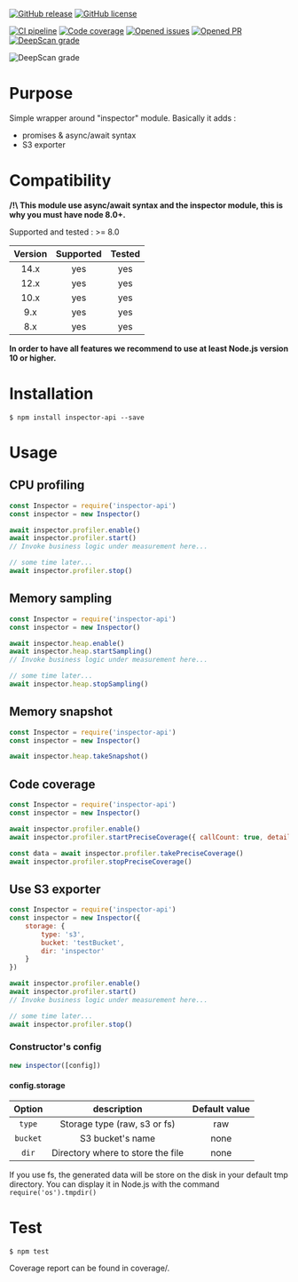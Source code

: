 [![GitHub release](https://badge.fury.io/js/inspector-api.svg)](https://github.com/wallet77/v8-inspector-api/releases/)
[![GitHub license](https://img.shields.io/github/license/wallet77/v8-inspector-api)](https://github.com/wallet77/v8-inspector-api/blob/master/LICENSE)

[![CI pipeline](https://github.com/wallet77/v8-inspector-api/workflows/Node.js%20CI/badge.svg)](https://github.com/wallet77/v8-inspector-api/actions?query=workflow%3A%22Node.js+CI%22)
[![Code coverage](https://codecov.io/gh/wallet77/v8-inspector-api/branch/main/graph/badge.svg)](https://codecov.io/gh/wallet77/v8-inspector-api)
[![Opened issues](https://img.shields.io/github/issues-raw/wallet77/v8-inspector-api)](https://github.com/wallet77/v8-inspector-api/issues)
[![Opened PR](https://img.shields.io/github/issues-pr-raw/wallet77/v8-inspector-api)](https://github.com/wallet77/v8-inspector-api/pulls)
[![DeepScan grade](https://deepscan.io/api/teams/12061/projects/15020/branches/292505/badge/grade.svg)](https://deepscan.io/dashboard#view=project&tid=12061&pid=15020&bid=292505)

![DeepScan grade](https://img.shields.io/david/wallet77/v8-inspector-api)

# Purpose

Simple wrapper around "inspector" module.
Basically it adds :
- promises & async/await syntax
- S3 exporter

# Compatibility

**/!\ This module use async/await syntax and the inspector module, this is why you must have node 8.0+.**

Supported and tested : >= 8.0

| Version       | Supported     | Tested         |
|:-------------:|:-------------:|:--------------:|
| 14.x          | yes           | yes            |
| 12.x          | yes           | yes            |
| 10.x          | yes           | yes            |
| 9.x           | yes           | yes            |
| 8.x           | yes           | yes            |

**In order to have all features we recommend to use at least Node.js version 10 or higher.**

# Installation

```console
$ npm install inspector-api --save
```

# Usage

## CPU profiling
```javascript
const Inspector = require('inspector-api')
const inspector = new Inspector()

await inspector.profiler.enable()
await inspector.profiler.start()
// Invoke business logic under measurement here...

// some time later...
await inspector.profiler.stop()

```

## Memory sampling
```javascript
const Inspector = require('inspector-api')
const inspector = new Inspector()

await inspector.heap.enable()
await inspector.heap.startSampling()
// Invoke business logic under measurement here...

// some time later...
await inspector.heap.stopSampling()

```

## Memory snapshot
```javascript
const Inspector = require('inspector-api')
const inspector = new Inspector()

await inspector.heap.takeSnapshot()

```

## Code coverage
```javascript
const Inspector = require('inspector-api')
const inspector = new Inspector()

await inspector.profiler.enable()
await inspector.profiler.startPreciseCoverage({ callCount: true, detailed: true })

const data = await inspector.profiler.takePreciseCoverage()
await inspector.profiler.stopPreciseCoverage()

```

## Use S3 exporter
```javascript
const Inspector = require('inspector-api')
const inspector = new Inspector({
    storage: {
        type: 's3',
        bucket: 'testBucket',
        dir: 'inspector'
    }
})

await inspector.profiler.enable()
await inspector.profiler.start()
// Invoke business logic under measurement here...

// some time later...
await inspector.profiler.stop()

```

### Constructor's config

```javascript
new inspector([config])
```

#### config.storage

| Option        | description                                | Default value  |
|:-------------:|:------------------------------------------:|:--------------:|
| `type`        | Storage type (raw, s3 or fs)               | raw            |
| `bucket`      | S3 bucket's name                           | none           |
| `dir`         | Directory where to store the file          | none           |

If you use fs, the generated data will be store on the disk in your default tmp directory.
You can display it in Node.js with the command `require('os').tmpdir()`

# Test

```console
$ npm test
```

Coverage report can be found in coverage/.
